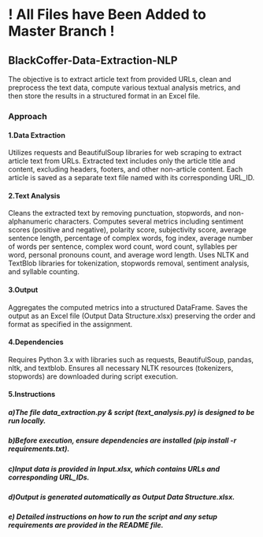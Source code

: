 # ! All Files have Been Added to Master Branch ! 
## BlackCoffer-Data-Extraction-NLP
The objective is to extract article text from provided URLs, clean and preprocess the text data, compute various textual analysis metrics, and then store the results in a structured format in an Excel file.

### Approach
#### 1.Data Extraction
Utilizes requests and BeautifulSoup libraries for web scraping to extract article text from URLs.
Extracted text includes only the article title and content, excluding headers, footers, and other non-article content.
Each article is saved as a separate text file named with its corresponding URL_ID.

#### 2.Text Analysis
Cleans the extracted text by removing punctuation, stopwords, and non-alphanumeric characters.
Computes several metrics including sentiment scores (positive and negative), polarity score, subjectivity score, average sentence length, percentage of complex words, fog index, average number of words per sentence, complex word count, word count, syllables per word, personal pronouns count, and average word length.
Uses NLTK and TextBlob libraries for tokenization, stopwords removal, sentiment analysis, and syllable counting.

#### 3.Output
Aggregates the computed metrics into a structured DataFrame.
Saves the output as an Excel file (Output Data Structure.xlsx) preserving the order and format as specified in the assignment.

#### 4.Dependencies
Requires Python 3.x with libraries such as requests, BeautifulSoup, pandas, nltk, and textblob.
Ensures all necessary NLTK resources (tokenizers, stopwords) are downloaded during script execution.

#### 5.Instructions
##### a)The file data_extraction.py & script (text_analysis.py) is designed to be run locally.
##### b)Before execution, ensure dependencies are installed (pip install -r requirements.txt).
##### c)Input data is provided in Input.xlsx, which contains URLs and corresponding URL_IDs.
##### d)Output is generated automatically as Output Data Structure.xlsx.
##### e) Detailed instructions on how to run the script and any setup requirements are provided in the README file.
